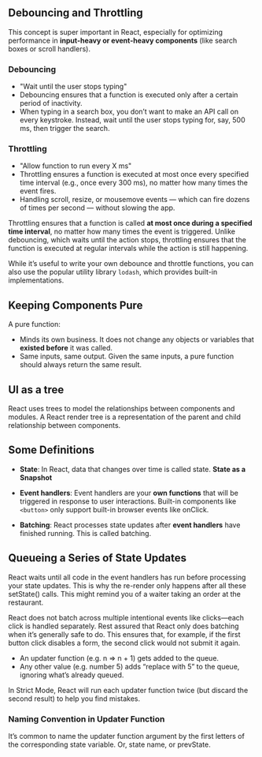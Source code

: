 ## Debouncing and Throttling
This concept is super important in React, especially for optimizing performance in **input-heavy or event-heavy components** (like search boxes or scroll handlers).

### Debouncing
- "Wait until the user stops typing"
- Debouncing ensures that a function is executed only after a certain period of inactivity.
- When typing in a search box, you don’t want to make an API call on every keystroke. Instead, wait until the user stops typing for, say, 500 ms, then trigger the search.

### Throttling
- "Allow function to run every X ms"
- Throttling ensures a function is executed at most once every specified time interval (e.g., once every 300 ms), no matter how many times the event fires.
- Handling scroll, resize, or mousemove events — which can fire dozens of times per second — without slowing the app.

Throttling ensures that a function is called **at most once during a specified time interval**, no matter how many times the event is triggered. Unlike debouncing, which waits until the action stops, throttling ensures that the function is executed at regular intervals while the action is still happening.

While it’s useful to write your own debounce and throttle functions, you can also use the popular utility library `lodash`, which provides built-in implementations.

## Keeping Components Pure

A pure function:
- Minds its own business. It does not change any objects or variables that **existed before** it was called.
- Same inputs, same output. Given the same inputs, a pure function should always return the same result.

## UI as a tree

React uses trees to model the relationships between components and modules. A React render tree is a representation of the parent and child relationship between components.

## Some Definitions
- **State**: In React, data that changes over time is called state. **State as a Snapshot**

- **Event handlers**: Event handlers are your **own functions** that will be triggered in response to user interactions. Built-in components like `<button>` only support built-in browser events like onClick.

- **Batching**: React processes state updates after **event handlers** have finished running. This is called batching.

## Queueing a Series of State Updates

React waits until all code in the event handlers has run before processing your state updates. This is why the re-render only happens after all these setState() calls. This might remind you of a waiter taking an order at the restaurant.

React does not batch across multiple intentional events like clicks—each click is handled separately. Rest assured that React only does batching when it’s generally safe to do. This ensures that, for example, if the first button click disables a form, the second click would not submit it again.

- An updater function (e.g. n => n + 1) gets added to the queue.
- Any other value (e.g. number 5) adds “replace with 5” to the queue, ignoring what’s already queued.

In Strict Mode, React will run each updater function twice (but discard the second result) to help you find mistakes.

### Naming Convention in Updater Function
It’s common to name the updater function argument by the first letters of the corresponding state variable. Or, state name, or prevState.

